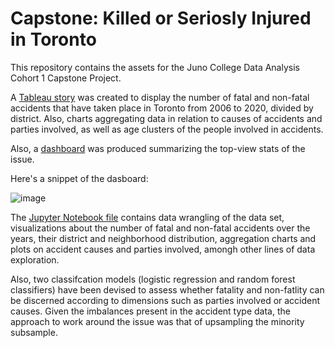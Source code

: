 # Capstone: Killed or Seriosly Injured in Toronto

This repository contains the assets for the Juno College Data Analysis Cohort 1 Capstone Project.

A [Tableau story](https://public.tableau.com/app/profile/miguel2600/viz/KilledorSeriouslyInjuredinToronto2006-2020/KSI2006-2020) was created to display the number of fatal and non-fatal accidents that have taken place in Toronto from 2006 to 2020, divided by district. Also, charts aggregating data in relation to causes of accidents and parties involved, as well as age clusters of the people involved in accidents. 

Also, a [dashboard]( https://public.tableau.com/views/KilledorSeriousInjuredinToronto2006-2020/Dashboard1?:language=en-US&:display_count=n&:origin=viz_share_link) was produced summarizing the top-view stats of the issue.

Here's a snippet of the dasboard:

![image](https://user-images.githubusercontent.com/91352151/146045932-5cb28a9f-1525-4232-ac12-23da2bfee071.png)


The [Jupyter Notebook file](https://github.com/MiguelPMiralles/Portfolio/blob/main/Killed%20or%20Seriosly%20Injured%20in%20Toronto%20Data%20Exploration%20and%20Visualization%20of%20Traffic%20Accidents/Killed%20or%20Seriously%20Injured-%20EDA%20and%20Class%20Models.ipynb) contains data wrangling of the data set, visualizations about the number of fatal and non-fatal accidents over the years, their district and neighborhood  distribution, aggregation charts and plots on accident causes and parties involved, amongh other lines of data exploration.

Also, two classifcation models (logistic regression and random forest classifiers) have been devised to assess whether fatality and non-fatlity can be discerned according to dimensions such as parties involved or accident causes. Given the imbalances present in the accident type data, the approach to work around the issue was that of upsampling the minority subsample.
